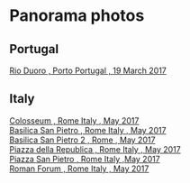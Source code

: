 # Panorama photos

## Portugal

[Rio Duoro , Porto Portugal , 19 March 2017]( https://venancioromero.github.io/panorama/rio_duoro_porto.html)

## Italy

[Colosseum , Rome Italy , May 2017]( https://venancioromero.github.io/panorama/colosseum_rome.html) <br/>
[Basilica San Pietro , Rome Italy , May 2017]( https://venancioromero.github.io/panorama/basilica_san_Pietro_Rome.html)<br/>
[Basilica San Pietro 2 , Rome , May 2017]( https://venancioromero.github.io/panorama/basilica_san_Pietro_2_Rome.html) <br/>
[Piazza della Republica , Rome Italy , May  2017]( https://venancioromero.github.io/panorama/piazza_della_republica.html) <br/>
[Piazza San Pietro , Rome Italy ,May 2017]( https://venancioromero.github.io/panorama/piazza_san_Prieto.html)<br/>
[Roman Forum , Rome Italy , May 2017]( https://venancioromero.github.io/panorama/roman_forum.html)<br/>
